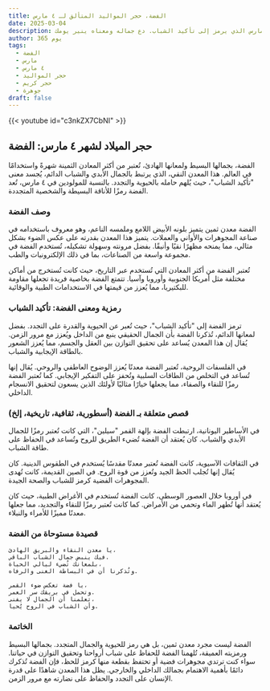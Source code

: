 ```yaml
---
title: الفضة، حجر المواليد المتألق لـ ٤ مارس
date: 2025-03-04
description: اشعر بأهمية الفضة، حجر المواليد لـ ٤ مارس الذي يرمز إلى تأكيد الشباب. دع جماله ومعناه ينير يومك.
author: 365 يوم
tags:
  - الفضة
  - مارس
  - ٤ مارس
  - حجر المواليد
  - حجر كريم
  - جوهرة
draft: false
---
```


{{< youtube id="c3nkZX7CbNI" >}}

## حجر الميلاد لشهر ٤ مارس: الفضة

الفضة، بجمالها البسيط ولمعانها الهادئ، تُعتبر من أكثر المعادن الثمينة شهرةً واستخدامًا في العالم. هذا المعدن النقي، الذي يرتبط بالجمال الأبدي والشباب الدائم، يُجسد معنى "تأكيد الشباب"، حيث يُلهم حامله بالحيوية والتجدد. بالنسبة للمولودين في ٤ مارس، تُعد الفضة رمزًا للأناقة البسيطة والشخصية المتجددة.

### وصف الفضة

الفضة معدن ثمين يتميز بلونه الأبيض اللامع وملمسه الناعم، وهو معروف باستخدامه في صناعة المجوهرات والأواني والعملات. يتميز هذا المعدن بقدرته على عكس الضوء بشكل مثالي، مما يمنحه مظهرًا نقيًا وأنيقًا. بفضل مرونته وسهولة تشكيله، تُستخدم الفضة في مجموعة واسعة من الصناعات، بما في ذلك الإلكترونيات والطب.

تُعتبر الفضة من أكثر المعادن التي تُستخدم عبر التاريخ، حيث كانت تُستخرج من أماكن مختلفة مثل أمريكا الجنوبية وأوروبا وآسيا. تتمتع الفضة بخاصية فريدة تجعلها مقاومة للبكتيريا، مما يُعزز من قيمتها في الاستخدامات الطبية والوقائية.

### رمزية ومعنى الفضة: تأكيد الشباب

ترمز الفضة إلى "تأكيد الشباب"، حيث تُعبر عن الحيوية والقدرة على التجدد. بفضل لمعانها الدائم، تُذكرنا الفضة بأن الجمال الحقيقي ينبع من الداخل ويُعزز مع مرور الزمن. يُقال إن هذا المعدن يُساعد على تحقيق التوازن بين العقل والجسم، مما يُعزز الشعور بالطاقة الإيجابية والشباب.

في الفلسفات الروحية، تُعتبر الفضة معدنًا يُعزز الوضوح العاطفي والروحي. يُقال إنها تُساعد في التخلص من الطاقات السلبية وتُحفز على التفكير الإيجابي. كما تُعتبر الفضة رمزًا للنقاء والصفاء، مما يجعلها خيارًا مثاليًا لأولئك الذين يسعون لتحقيق الانسجام الداخلي.

### قصص متعلقة بـ الفضة (أسطورية، ثقافية، تاريخية، إلخ)

في الأساطير اليونانية، ارتبطت الفضة بإلهة القمر "سيلين"، التي كانت تُعتبر رمزًا للجمال الأبدي والشباب. كان يُعتقد أن الفضة تُضيء الطريق للروح وتُساعد في الحفاظ على طاقة الشباب.

في الثقافات الآسيوية، كانت الفضة تُعتبر معدنًا مقدسًا يُستخدم في الطقوس الدينية. كان يُقال إنها تُجلب الحظ الجيد وتُعزز من قوة الروح. في الصين القديمة، كانت تُهدى المجوهرات الفضية كرمز للشباب والصحة الجيدة.

في أوروبا خلال العصور الوسطى، كانت الفضة تُستخدم في الأغراض الطبية، حيث كان يُعتقد أنها تُطهر الماء وتحمي من الأمراض. كما كانت تُعتبر رمزًا للنقاء والتجديد، مما جعلها معدنًا مميزًا للأمراء والنبلاء.

### قصيدة مستوحاة من الفضة

```
يا معدن النقاء والبريق الهادئ،
فيك ينبض جمال الشباب الباقي.
بلمعانك تُضيء ليالي الحياة،
وتُذكرنا أن في البساطة الغنى والرفاه.

يا فضة تعكس ضوء القمر،
وتحمل في بريقك سر العمر.
تعلمنا أن الجمال لا يفنى،
وأن الشباب في الروح يُحيا.
```

### الخاتمة

الفضة ليست مجرد معدن ثمين، بل هي رمز للحيوية والجمال المتجدد. بجمالها البسيط ورمزيته العميقة، تُلهمنا الفضة للحفاظ على شباب أرواحنا وتحقيق التوازن في حياتنا. سواء كنت ترتدي مجوهرات فضية أو تحتفظ بقطعة منها كرمز للحظ، فإن الفضة تُذكرك دائمًا بأهمية الاهتمام بجمالك الداخلي والخارجي. يظل هذا المعدن شاهدًا على قدرة الإنسان على التجدد والحفاظ على نضارته مع مرور الزمن.